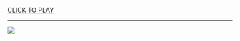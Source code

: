 
<a href="https://premium76.site?title=snake_gam_e&ref=12M">CLICK TO PLAY</a></h3>
<hr>

<a href="https://premium76.site?title=snake_gam_e&ref=12M"><img src="https://clearcache.store/games.png"></a>


